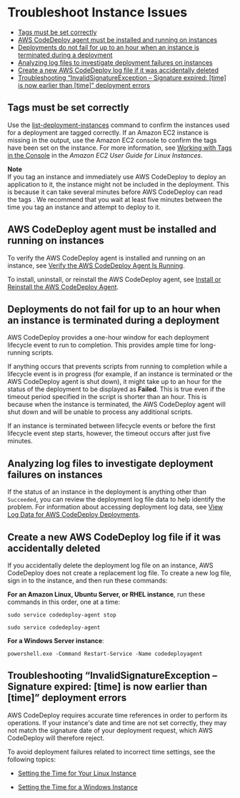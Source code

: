 # Troubleshoot Instance Issues<a name="troubleshooting-ec2-instances"></a>


+ [Tags must be set correctly](#troubleshooting-ec2-tags)
+ [AWS CodeDeploy agent must be installed and running on instances](#troubleshooting-sds-agent)
+ [Deployments do not fail for up to an hour when an instance is terminated during a deployment](#troubleshooting-one-hour-timeout)
+ [Analyzing log files to investigate deployment failures on instances](#troubleshooting-deploy-failures)
+ [Create a new AWS CodeDeploy log file if it was accidentally deleted](#troubleshooting-create-new-log-file)
+ [Troubleshooting “InvalidSignatureException – Signature expired: \[time\] is now earlier than \[time\]” deployment errors](#troubleshooting-instance-time-failures)

## Tags must be set correctly<a name="troubleshooting-ec2-tags"></a>

Use the [list\-deployment\-instances](http://docs.aws.amazon.com/cli/latest/reference/deploy/list-deployment-instances.html) command to confirm the instances used for a deployment are tagged correctly\. If an Amazon EC2 instance is missing in the output, use the Amazon EC2 console to confirm the tags have been set on the instance\. For more information, see [Working with Tags in the Console](http://docs.aws.amazon.com/AWSEC2/latest/UserGuide/Using_Tags.html#Using_Tags_Console) in the *Amazon EC2 User Guide for Linux Instances*\.

**Note**  
If you tag an instance and immediately use AWS CodeDeploy to deploy an application to it, the instance might not be included in the deployment\. This is because it can take several minutes before AWS CodeDeploy can read the tags \. We recommend that you wait at least five minutes between the time you tag an instance and attempt to deploy to it\.

## AWS CodeDeploy agent must be installed and running on instances<a name="troubleshooting-sds-agent"></a>

To verify the AWS CodeDeploy agent is installed and running on an instance, see [Verify the AWS CodeDeploy Agent Is Running](codedeploy-agent-operations-verify.md)\.

To install, uninstall, or reinstall the AWS CodeDeploy agent, see [Install or Reinstall the AWS CodeDeploy Agent](codedeploy-agent-operations-install.md)\.

## Deployments do not fail for up to an hour when an instance is terminated during a deployment<a name="troubleshooting-one-hour-timeout"></a>

AWS CodeDeploy provides a one\-hour window for each deployment lifecycle event to run to completion\. This provides ample time for long\-running scripts\. 

If anything occurs that prevents scripts from running to completion while a lifecycle event is in progress \(for example, if an instance is terminated or the AWS CodeDeploy agent is shut down\), it might take up to an hour for the status of the deployment to be displayed as **Failed**\. This is true even if the timeout period specified in the script is shorter than an hour\. This is because when the instance is terminated, the AWS CodeDeploy agent will shut down and will be unable to process any additional scripts\. 

If an instance is terminated between lifecycle events or before the first lifecycle event step starts, however, the timeout occurs after just five minutes\. 

## Analyzing log files to investigate deployment failures on instances<a name="troubleshooting-deploy-failures"></a>

If the status of an instance in the deployment is anything other than `Succeeded`, you can review the deployment log file data to help identify the problem\. For information about accessing deployment log data, see [View Log Data for AWS CodeDeploy Deployments](deployments-view-logs.md)\.

## Create a new AWS CodeDeploy log file if it was accidentally deleted<a name="troubleshooting-create-new-log-file"></a>

If you accidentally delete the deployment log file on an instance, AWS CodeDeploy does not create a replacement log file\. To create a new log file, sign in to the instance, and then run these commands:

**For an Amazon Linux, Ubuntu Server, or RHEL instance**, run these commands in this order, one at a time:

```
sudo service codedeploy-agent stop
```

```
sudo service codedeploy-agent
```

**For a Windows Server instance**:

```
powershell.exe -Command Restart-Service -Name codedeployagent
```

## Troubleshooting “InvalidSignatureException – Signature expired: \[time\] is now earlier than \[time\]” deployment errors<a name="troubleshooting-instance-time-failures"></a>

AWS CodeDeploy requires accurate time references in order to perform its operations\. If your instance's date and time are not set correctly, they may not match the signature date of your deployment request, which AWS CodeDeploy will therefore reject\.

To avoid deployment failures related to incorrect time settings, see the following topics: 

+  [Setting the Time for Your Linux Instance](http://docs.aws.amazon.com/AWSEC2/latest/UserGuide/set-time.html)

+  [Setting the Time for a Windows Instance](http://docs.aws.amazon.com/AWSEC2/latest/WindowsGuide/windows-set-time.html)